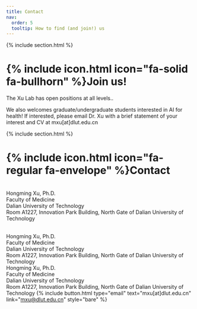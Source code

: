 ```yaml
---
title: Contact
nav:
  order: 5
  tooltip: How to find (and join!) us 
---
```




{% include section.html %}

# {% include icon.html icon="fa-solid fa-bullhorn" %}Join us!

The Xu Lab has open positions at all levels..

We also welcomes graduate/undergraduate students interested in AI for health! If interested, please email Dr. Xu with a brief statement of your interest and CV at mxu[at]dlut.edu.cn

{% include section.html %}

# {% include icon.html icon="fa-regular fa-envelope" %}Contact

<br>Hongming Xu, Ph.D.
<br>Faculty of Medicine
<br>Dalian University of Technology
<br>Room A1227, Innovation Park Building, North Gate of Dalian University of Technology

<br>Hongming Xu, Ph.D.
<br>Faculty of Medicine
<br>Dalian University of Technology
<br>Room A1227, Innovation Park Building, North Gate of Dalian University of Technology
<br>Hongming Xu, Ph.D.
<br>Faculty of Medicine
<br>Dalian University of Technology
<br>Room A1227, Innovation Park Building, North Gate of Dalian University of Technology
{%
  include button.html
  type="email"
  text="mxu[at]dlut.edu.cn"
  link="mxu@dlut.edu.cn"
  style="bare"
%}
<!-- {%
  include button.html
  type="phone"
  text="(555) 867-5309"
  link="+1-555-867-5309"
%}
 -->
 <!-- {%
  include button.html
  type="address"
  tooltip="Our location on Baidu Maps for easy navigation"
  link="[https://goo.gl/maps/nyqJTQptYgkBYGan9](https://map.baidu.com/search/%E5%A4%A7%E8%BF%9E%E7%90%86%E5%B7%A5%E5%A4%A7%E5%AD%A6-%E6%B5%B7%E5%B1%B1%E6%A5%BC/@13529448.635,4679236.96,19z?querytype=s&da_src=shareurl&wd=%E5%A4%A7%E8%BF%9E%E7%90%86%E5%B7%A5%E5%A4%A7%E5%AD%A6-%E6%B5%B7%E5%B1%B1%E6%A5%BC&c=167&src=0&wd2=%E5%A4%A7%E8%BF%9E%E5%B8%82%E7%94%98%E4%BA%95%E5%AD%90%E5%8C%BA&pn=0&sug=1&l=12&b=(13498338.63,4640982.35;13579618.63,4725078.35)&from=webmap&biz_forward=%7B%22scaler%22:1,%22styles%22:%22pl%22%7D&device_ratio=1)"
  style="bare"
%} -->
